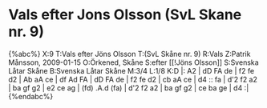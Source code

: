 # Vals efter Jons Olsson (SvL Skane nr. 9)

{%abc%}
X:9
T:Vals efter Jöns Olsson
T:(SvL Skåne nr. 9)
R:Vals
Z:Patrik Månsson, 2009-01-15
O:Örkened, Skåne
S:efter [[!Jöns Olsson]]
S:Svenska Låtar Skåne
B:Svenska Låtar Skåne
M:3/4
L:1/8
K:D
|: A2 | dD FA de | f2 fe d2 | Ab aA ce | df Ad FA |
dD FA de | f2 fe d2 | cb aA ce | d4 :: fa | d'2 f2 a2 | ba gf g2 |
e2 ce ag | (fd) .A.d (fa) | d'2 f2 a2 | ba gf g2 | ce ba ge | d4 :|
{%endabc%}

